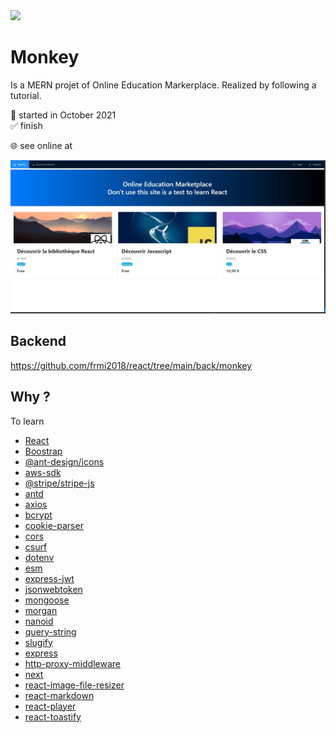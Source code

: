 <img src="https://user-images.githubusercontent.com/77573497/141653764-00ca32cb-64c0-4911-93f6-06cda302d3fc.jpg"  width="100" height=auto>

# Monkey

Is a MERN projet of Online Education Markerplace.
Realized by following a tutorial. 

📅 started in October 2021  
✅ finish

🌐 see online at 

<img src="https://github.com/frmi2018/react/blob/main/front/monkey/monkey1.jpg" width="640" height=auto>

## Backend

https://github.com/frmi2018/react/tree/main/back/monkey

## Why ?

To learn

- [React](https://fr.reactjs.org/)
- [Boostrap](https://getbootstrap.com/)
- [@ant-design/icons](https://www.npmjs.com/package/@ant-design/icons)
- [aws-sdk](https://www.npmjs.com/package/aws-sdk)
- [@stripe/stripe-js](https://www.npmjs.com/package/@stripe/stripe-js)
- [antd](https://www.npmjs.com/package/antd)
- [axios](https://www.npmjs.com/package/axios)
- [bcrypt](https://www.npmjs.com/package/bcrypt)
- [cookie-parser](https://www.npmjs.com/package/cookie-parser)
- [cors](https://www.npmjs.com/package/cors)
- [csurf](https://www.npmjs.com/package/csurf)
- [dotenv](https://www.npmjs.com/package/dotenv)
- [esm](https://www.npmjs.com/package/esm)
- [express-jwt](https://www.npmjs.com/package/express-jwt)
- [jsonwebtoken](https://www.npmjs.com/package/jsonwebtoken)
- [mongoose](https://www.npmjs.com/package/mongoose)
- [morgan](https://www.npmjs.com/package/morgan)
- [nanoid](https://www.npmjs.com/package/nanoid)
- [query-string](https://www.npmjs.com/package/query-string)
- [slugify](https://www.npmjs.com/package/slugify)
- [express](https://www.npmjs.com/package/express)
- [http-proxy-middleware](https://www.npmjs.com/package/http-proxy-middleware)
- [next](https://www.npmjs.com/package/next)
- [react-image-file-resizer](https://www.npmjs.com/package/react-image-file-resizer)
- [react-markdown](https://www.npmjs.com/search?q=react-markdown)
- [react-player](https://www.npmjs.com/package/react-player)
- [react-toastify](https://www.npmjs.com/package/react-toastify)
